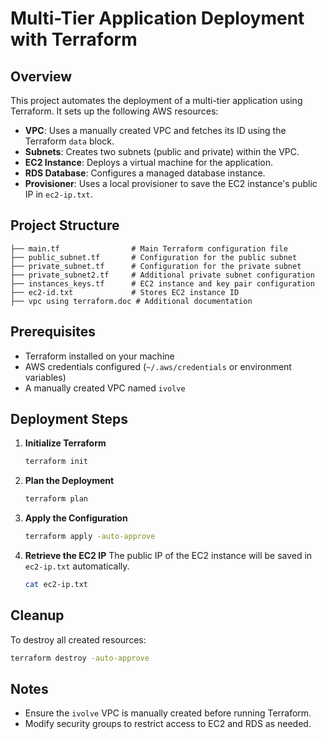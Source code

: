 # Multi-Tier Application Deployment with Terraform

## Overview
This project automates the deployment of a multi-tier application using Terraform. It sets up the following AWS resources:
- **VPC**: Uses a manually created VPC and fetches its ID using the Terraform `data` block.
- **Subnets**: Creates two subnets (public and private) within the VPC.
- **EC2 Instance**: Deploys a virtual machine for the application.
- **RDS Database**: Configures a managed database instance.
- **Provisioner**: Uses a local provisioner to save the EC2 instance's public IP in `ec2-ip.txt`.

## Project Structure
```
├── main.tf                # Main Terraform configuration file
├── public_subnet.tf       # Configuration for the public subnet
├── private_subnet.tf      # Configuration for the private subnet
├── private_subnet2.tf     # Additional private subnet configuration
├── instances_keys.tf      # EC2 instance and key pair configuration
├── ec2-id.txt             # Stores EC2 instance ID
├── vpc using terraform.doc # Additional documentation
```

## Prerequisites
- Terraform installed on your machine
- AWS credentials configured (`~/.aws/credentials` or environment variables)
- A manually created VPC named `ivolve`

## Deployment Steps
1. **Initialize Terraform**
   ```sh
   terraform init
   ```
2. **Plan the Deployment**
   ```sh
   terraform plan
   ```
3. **Apply the Configuration**
   ```sh
   terraform apply -auto-approve
   ```
4. **Retrieve the EC2 IP**
   The public IP of the EC2 instance will be saved in `ec2-ip.txt` automatically.
   ```sh
   cat ec2-ip.txt
   ```

## Cleanup
To destroy all created resources:
```sh
terraform destroy -auto-approve
```

## Notes
- Ensure the `ivolve` VPC is manually created before running Terraform.
- Modify security groups to restrict access to EC2 and RDS as needed.


